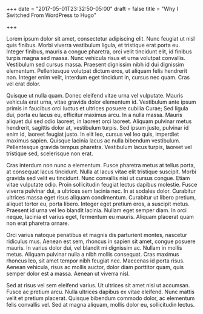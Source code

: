 +++
date = "2017-05-01T23:32:50-05:00"
draft = false
title = "Why I Switched From WordPress to Hugo"

+++

Lorem ipsum dolor sit amet, consectetur adipiscing elit. Nunc feugiat ut nisl quis finibus. Morbi viverra vestibulum ligula, et tristique erat porta eu. Integer finibus, mauris a congue pharetra, orci velit tincidunt elit, id finibus turpis magna sed massa. Nunc vehicula risus et urna volutpat convallis. Vestibulum sed cursus massa. Praesent dignissim nibh id dui dignissim elementum. Pellentesque volutpat dictum eros, ut aliquam felis hendrerit non. Integer enim velit, interdum eget tincidunt in, cursus nec quam. Cras vel erat dolor.

Quisque ut nulla quam. Donec eleifend vitae urna vel vulputate. Mauris vehicula erat urna, vitae gravida dolor elementum id. Vestibulum ante ipsum primis in faucibus orci luctus et ultrices posuere cubilia Curae; Sed ligula dui, porta eu lacus eu, efficitur maximus arcu. In a nulla massa. Mauris aliquet dui sed odio laoreet, in laoreet orci laoreet. Aliquam pulvinar metus hendrerit, sagittis dolor at, vestibulum turpis. Sed ipsum justo, pulvinar id enim id, laoreet feugiat justo. In elit leo, cursus vel leo quis, imperdiet maximus sapien. Quisque lacinia lacus ac nulla bibendum vestibulum. Pellentesque gravida tempus pharetra. Vestibulum lacus turpis, laoreet vel tristique sed, scelerisque non erat.

Cras interdum non nunc a elementum. Fusce pharetra metus at tellus porta, at consequat lacus tincidunt. Nulla at lacus vitae elit tristique suscipit. Morbi gravida sed velit eu tincidunt. Nunc convallis nisi ut cursus congue. Etiam vitae vulputate odio. Proin sollicitudin feugiat lectus dapibus molestie. Fusce viverra pulvinar dui, a ultrices sem lacinia nec. In at sodales dolor. Curabitur ultrices massa eget risus aliquam condimentum. Curabitur ut libero pretium, aliquet tortor eu, porta libero. Integer eget pretium eros, a suscipit metus. Praesent id urna vel leo blandit lacinia. Nullam eget semper diam. In orci neque, lacinia et varius eget, fermentum eu mauris. Aliquam placerat quam non erat pharetra ornare.

Orci varius natoque penatibus et magnis dis parturient montes, nascetur ridiculus mus. Aenean est sem, rhoncus in sapien sit amet, congue posuere mauris. In varius dolor dui, vel blandit mi dignissim ac. Nullam in mollis metus. Aliquam pulvinar nulla a nibh mollis consequat. Cras maximus rhoncus leo, sit amet tempor nibh feugiat nec. Maecenas id porta risus. Aenean vehicula, risus ac mollis auctor, dolor diam porttitor quam, quis semper dolor est a massa. Aenean ut viverra nisl.

Sed at risus vel sem eleifend varius. Ut ultrices sit amet nisi ut accumsan. Fusce ac pretium arcu. Nulla ultrices dapibus ex vitae eleifend. Nunc mattis velit et pretium placerat. Quisque bibendum commodo dolor, ac elementum felis convallis vel. Sed at magna aliquam, mollis dolor eu, sollicitudin lectus.
